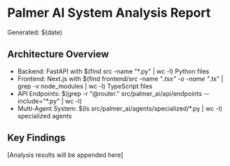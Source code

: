 # Palmer AI System Analysis Report
Generated: $(date)

## Architecture Overview
- Backend: FastAPI with $(find src -name "*.py" | wc -l) Python files
- Frontend: Next.js with $(find frontend/src -name "*.tsx" -o -name "*.ts" | grep -v node_modules | wc -l) TypeScript files
- API Endpoints: $(grep -r "@router\." src/palmer_ai/api/endpoints --include="*.py" | wc -l)
- Multi-Agent System: $(ls src/palmer_ai/agents/specialized/*.py | wc -l) specialized agents

## Key Findings
[Analysis results will be appended here]
